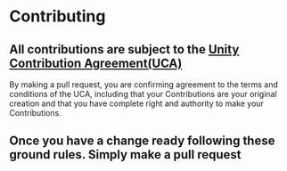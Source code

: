 # Contributing

## All contributions are subject to the [Unity Contribution Agreement(UCA)](https://unity3d.com/legal/licenses/Unity_Contribution_Agreement)

By making a pull request, you are confirming agreement to the terms and conditions of the UCA, including that your
Contributions are your original creation and that you have complete right and authority to make your Contributions.

## Once you have a change ready following these ground rules. Simply make a pull request